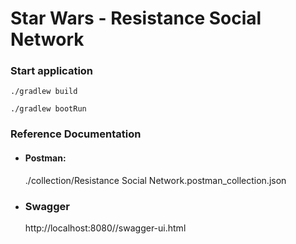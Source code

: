 # Star Wars - Resistance Social Network

### Start application

```
./gradlew build
```

```
./gradlew bootRun
```

### Reference Documentation
* #### Postman: 
    ./collection/Resistance Social Network.postman_collection.json
* ### Swagger
  http://localhost:8080//swagger-ui.html


